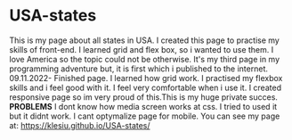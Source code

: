 # USA-states
This is my page about all states in USA. 
I created this page to practise my skills of front-end. I learned grid and flex box, so i wanted to use them. I love America so the topic could not be otherwise.
It's my third page in my programming adventure but, it is first which i published to the internet.
09.11.2022- Finished page. I learned how grid work. I practised my flexbox skills and i feel good with it. I feel very comfortable when i use it. I created responsive page so im very proud of this.This is my huge private succes.
**PROBLEMS**
I dont know how media screen works at css. I tried to used it but it didnt work.
I cant optymalize page for mobile.
You can see my page at: https://klesiu.github.io/USA-states/
